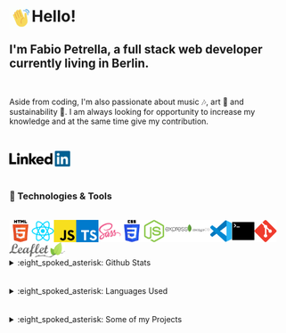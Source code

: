 # Hello! <img align="left" alt="waving" width="40px" src="./img/waving-hi.gif" />

## I'm Fabio Petrella, a full stack web developer currently living in Berlin.

<br />

Aside from coding, I'm also passionate about music 🎶, art 🎨 and sustainability 🌳.
I am always looking for opportunity to increase my knowledge and at the same time give my contribution.

<br />

[<img src="./img/linkedinlogo.png" width="110px" />](https://www.linkedin.com/in/fabio-petrella-676417b5/)
<br />
<br />

### 🔧 Technologies & Tools
<br />


<img align="left" alt="HTML5" width="40px" src="./img/html.png" />
<img align="left" alt="React" width="40px" src="./img/react.png" />
<img align="left" alt="JavaScript" width="40px" src="./img/javascript.png" />
<img align="left" alt="TypeScript" width="40px" src="./img/typescript.png" />
<img align="left" alt="Sass" width="40px" src="./img/sass.png" />
<img align="left" alt="CSS3" width="40px" src="./img/css.png" />
<img align="left" alt="Node.js" width="40px" src="./img/nodejs.png" />
<img align="left" alt="Express" width="40px" src="./img/express.png" />
<img align="left" alt="MongoDB" width="40px" src="./img/mongodb.png" />
<img align="left" alt="Visual Studio Code" width="40px" src="./img/vscode.png" />
<img align="left" alt="Terminal" width="40px" src="./img/terminal.png" />
<img align="left" alt="Git" width="40px" src="./img/git.png" />
<img align="left" alt="Git" width="100px" src="./img/leafletlogo.png" />

<br />
<br />
<br />
<br />

<details>
  <summary>:eight_spoked_asterisk: Github Stats</summary>
  <br />
  <img src="https://github-readme-stats.vercel.app/api?username=fbphc&&show_icons=true&title_color=222222&icon_color=03A87C&text_color=333333&bg_color=ffffff">
</details>
<br />

<br />
<details>
  <summary>:eight_spoked_asterisk: Languages Used</summary>
  <br />
  <img src="https://github-readme-stats.vercel.app/api/top-langs/?username=fbphc&layout=compact&bg_color=ffffff&text_color=333333">
</details>
<br />
<br />

<details>
  <summary>:eight_spoked_asterisk: Some of my Projects</summary>
  <br />
  <br />
    EV-connection
    <br />
    <img alt="evConnection" width="400px" src="./img/06evcon.gif" />
    <br />
    <br />
    SightSpot
    <br />
    <img alt="SightSpot" width="400px" src="./img/02sight.gif" />
    <br />
    <br />
    Excuse Gen v1
    <br />
    <img alt="Excuse Gen v1" width="400px" src="./img/07exgen.gif" />
    <br />
    
  
</details>

